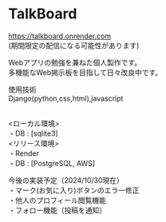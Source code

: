 # TalkBoard
https://talkboard.onrender.com<br />
(期間限定の配信になる可能性があります)

Webアプリの勉強を兼ねた個人製作です。<br />
多機能なWeb掲示板を目指して日々改良中です。<br />

使用技術<br />
Django(python,css,html),javascript<br /><br />

<ローカル環境><br />
・DB : [sqlite3]<br />
<リリース環境><br />
・Render<br />
・DB : [PostgreSQL, AWS]<br />

今後の実装予定（2024/10/30現在）<br />
・マーク(お気に入り)ボタンのエラー修正 <br />
・他人のプロフィール閲覧機能<br />
・フォロー機能（投稿を通知）<br />

